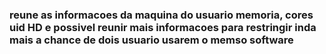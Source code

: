 ### reune  as informacoes da maquina do usuario memoria, cores uid HD  e possivel reunir mais informacoes   para  restringir inda mais  a chance de dois usuario usarem o memso software 
